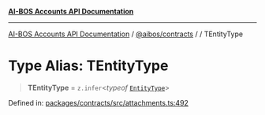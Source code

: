 [**AI-BOS Accounts API Documentation**](../../../README.md)

***

[AI-BOS Accounts API Documentation](../../../README.md) / [@aibos/contracts](../README.md) / [](../README.md) / TEntityType

# Type Alias: TEntityType

> **TEntityType** = `z.infer`\<*typeof* [`EntityType`](../variables/EntityType.md)\>

Defined in: [packages/contracts/src/attachments.ts:492](https://github.com/pohlai88/accounts/blob/48103fb36d28b2b9bfb33472b6de2f719773cde9/packages/contracts/src/attachments.ts#L492)
